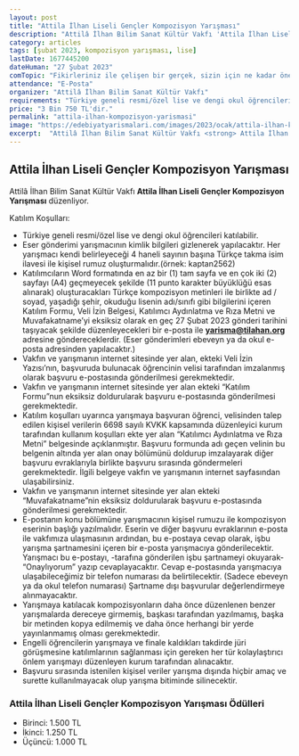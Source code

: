 ```yaml
---
layout: post
title: "Attila İlhan Liseli Gençler Kompozisyon Yarışması"
description: "Attilâ İlhan Bilim Sanat Kültür Vakfı 'Attila İlhan Liseli Gençler Kompozisyon Yarışması' düzenliyor."
category: articles
tags: [şubat 2023, kompozisyon yarışması, lise]
lastDate: 1677445200
dateHuman: "27 Şubat 2023"
comTopic: "Fikirleriniz ile çelişen bir gerçek, sizin için ne kadar önemlidir"
attendance: "E-Posta"
organizer: "Attilâ İlhan Bilim Sanat Kültür Vakfı"
requirements: "Türkiye geneli resmi/özel lise ve dengi okul öğrencileri katılabilir."
price: "3 Bin 750 TL'dir."
permalink: "attila-ilhan-kompozisyon-yarismasi"
image: "https://edebiyatyarismalari.com/images/2023/ocak/attila-ilhan-kompozisyon-yarismasi.jpg"
excerpt:  "Attilâ İlhan Bilim Sanat Kültür Vakfı <strong> Attila İlhan Liseli Gençler Kompozisyon Yarışması </strong> düzenliyor."
---
```


## Attila İlhan Liseli Gençler Kompozisyon Yarışması
Attilâ İlhan Bilim Sanat Kültür Vakfı **Attila İlhan Liseli Gençler Kompozisyon Yarışması** düzenliyor.  

Katılım Koşulları:
- Türkiye geneli resmi/özel lise ve dengi okul öğrencileri katılabilir.
- Eser gönderimi yarışmacının kimlik bilgileri gizlenerek yapılacaktır. Her yarışmacı kendi belirleyeceği 4 haneli sayının başına Türkçe takma isim ilavesi ile kişisel rumuz oluşturmalıdır.(örnek: kaptan2562)
- Katılımcıların Word formatında en az bir (1) tam sayfa ve en çok iki (2) sayfayı (A4) geçmeyecek şekilde (11 punto karakter büyüklüğü esas alınarak) oluşturacakları Türkçe kompozisyon metinleri ile birlikte ad / soyad, yaşadığı şehir, okuduğu lisenin adı/sınıfı gibi bilgilerini içeren Katılım Formu, Veli İzin Belgesi, Katılımcı Aydınlatma ve Rıza Metni ve Muvafakatname’yi eksiksiz olarak en geç 27 Şubat 2023 gönderi tarihini taşıyacak şekilde düzenleyecekleri bir e-posta ile **yarisma@tilahan.org** adresine göndereceklerdir. (Eser gönderimleri ebeveyn ya da okul e-posta adresinden yapılacaktır.)
- Vakfın ve yarışmanın internet sitesinde yer alan, ekteki Veli İzin Yazısı’nın, başvuruda bulunacak öğrencinin velisi tarafından imzalanmış olarak başvuru e-postasında gönderilmesi gerekmektedir.
- Vakfın ve yarışmanın internet sitesinde yer alan ekteki “Katılım Formu”nun eksiksiz doldurularak başvuru e-postasında gönderilmesi gerekmektedir.
- Katılım koşulları uyarınca yarışmaya başvuran öğrenci, velisinden talep edilen kişisel verilerin 6698 sayılı KVKK kapsamında düzenleyici kurum tarafından kullanım koşulları ekte yer alan “Katılımcı Aydınlatma ve Rıza Metni” belgesinde açıklanmıştır. Başvuru formunda adı geçen velinin bu belgenin altında yer alan onay bölümünü doldurup imzalayarak diğer başvuru evraklarıyla birlikte başvuru sırasında göndermeleri gerekmektedir. İlgili belgeye vakfın ve yarışmanın internet sayfasından ulaşabilirsiniz.
- Vakfın ve yarışmanın internet sitesinde yer alan ekteki “Muvafakatname”nin eksiksiz doldurularak başvuru e-postasında gönderilmesi gerekmektedir.
- E-postanın konu bölümüne yarışmacının kişisel rumuzu ile kompozisyon eserinin başlığı yazılmalıdır. Eserin ve diğer başvuru evraklarının e-posta ile vakfımıza ulaşmasının ardından, bu e-postaya cevap olarak, işbu yarışma şartnamesini içeren bir e-posta yarışmacıya gönderilecektir. Yarışmacı bu e-postayı, -tarafına gönderilen işbu şartnameyi okuyarak- “Onaylıyorum” yazıp cevaplayacaktır. Cevap e-postasında yarışmacıya ulaşabileceğimiz bir telefon numarası da belirtilecektir. (Sadece ebeveyn ya da okul telefon numarası) Şartname dışı başvurular değerlendirmeye alınmayacaktır.
- Yarışmaya katılacak kompozisyonların daha önce düzenlenen benzer yarışmalarda dereceye girmemiş, başkası tarafından yazılmamış, başka bir metinden kopya edilmemiş ve daha önce herhangi bir yerde yayınlanmamış olması gerekmektedir.
- Engelli öğrencilerin yarışmaya ve finale kaldıkları takdirde jüri görüşmesine katılımlarının sağlanması için gereken her tür kolaylaştırıcı önlem yarışmayı düzenleyen kurum tarafından alınacaktır.
- Başvuru sırasında istenilen kişisel veriler yarışma dışında hiçbir amaç ve surette kullanılmayacak olup yarışma bitiminde silinecektir.


### Attila İlhan Liseli Gençler Kompozisyon Yarışması Ödülleri
- Birinci: 1.500 TL
- İkinci: 1.250 TL
- Üçüncü: 1.000 TL